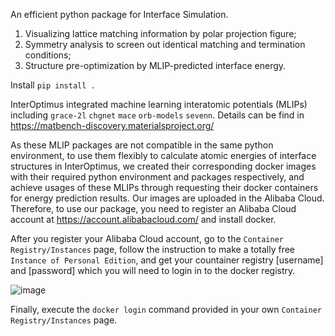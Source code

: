 An efficient python package for Interface Simulation.
1. Visualizing lattice matching information by polar projection figure;
2. Symmetry analysis to screen out identical matching and termination conditions;
3. Structure pre-optimization by MLIP-predicted interface energy.

Install
`pip install .`

InterOptimus integrated machine learning interatomic potentials (MLIPs) including `grace-2l` `chgnet` `mace` `orb-models` `sevenn`. Details can be find in https://matbench-discovery.materialsproject.org/

As these MLIP packages are not compatible in the same python environment, to use them flexibly to calculate atomic energies of interface structures in InterOptimus, we created their corresponding docker images with their required python environment and packages respectively, and achieve usages of these MLIPs through requesting their docker containers for energy prediction results. Our images are uploaded in the Alibaba Cloud. Therefore, to use our package, you need to register an Alibaba Cloud account at https://account.alibabacloud.com/ and install docker.

After you register your Alibaba Cloud account, go to the `Container Registry/Instances` page, follow the instruction to make a totally free `Instance of Personal Edition`, and get your countainer registry [username] and [password] which you will need to login in to the docker registry.

![image](https://github.com/user-attachments/assets/bd4240f8-f9d2-4f36-990b-579963a7462a)

Finally, execute the `docker login` command provided in your own `Container Registry/Instances` page.
